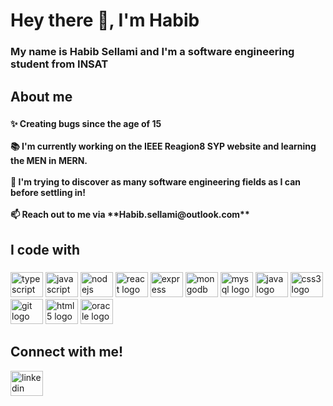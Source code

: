 <h1 align="left">Hey there 👋, I'm Habib </h1>

###

<h3 align="left">My name is Habib Sellami and I'm a software engineering student from INSAT</h3>

###

<h2 align="left">About me</h2>

###

<h4 align="left">✨ Creating bugs since the age of 15<br><br>
📚 I'm currently working on the IEEE Reagion8 SYP website and learning the MEN in MERN.<br><br>
🎯 I'm trying to discover as many software engineering fields as I can before settling in! <br><br>
📫 Reach out to me via **Habib.sellami@outlook.com**
<h2 align="left">I code with</h2></p>



###

<div align="left">
  <img src="https://cdn.jsdelivr.net/gh/devicons/devicon/icons/typescript/typescript-original.svg" height="40" width="52" alt="typescript logo"  />
  <img src="https://cdn.jsdelivr.net/gh/devicons/devicon/icons/javascript/javascript-original.svg" height="40" width="52" alt="javascript logo"  />
  <img src="https://cdn.jsdelivr.net/gh/devicons/devicon/icons/nodejs/nodejs-original.svg" height="40" width="52" alt="nodejs logo"  />
  <img src="https://cdn.jsdelivr.net/gh/devicons/devicon/icons/react/react-original.svg" height="40" width="52" alt="react logo"  />
  <img src="https://cdn.jsdelivr.net/gh/devicons/devicon/icons/express/express-original.svg" height="40" width="52" alt="express logo"  />
  <img src="https://cdn.jsdelivr.net/gh/devicons/devicon/icons/mongodb/mongodb-original.svg" height="40" width="52" alt="mongodb logo"  />
  <img src="https://cdn.jsdelivr.net/gh/devicons/devicon/icons/mysql/mysql-original.svg" height="40" width="52" alt="mysql logo"  />
  <img src="https://cdn.jsdelivr.net/gh/devicons/devicon/icons/java/java-original.svg" height="40" width="52" alt="java logo"  />
  <img src="https://cdn.jsdelivr.net/gh/devicons/devicon/icons/css3/css3-original.svg" height="40" width="52" alt="css3 logo"  />
  <img src="https://cdn.jsdelivr.net/gh/devicons/devicon/icons/git/git-original.svg" height="40" width="52" alt="git logo"  />
  <img src="https://cdn.jsdelivr.net/gh/devicons/devicon/icons/html5/html5-original.svg" height="40" width="52" alt="html5 logo"  />
  <img src="https://cdn.jsdelivr.net/gh/devicons/devicon/icons/oracle/oracle-original.svg" height="40" width="52" alt="oracle logo"  />
</div>

###

<h2 align="left">
    <b>Connect with me!</b>
</h2>

<a href="https://www.linkedin.com/in/sellami-habib/"> <img src="https://cdn.jsdelivr.net/gh/devicons/devicon/icons/linkedin/linkedin-original.svg" height="40" width="52" alt="linkedin logo"  />

